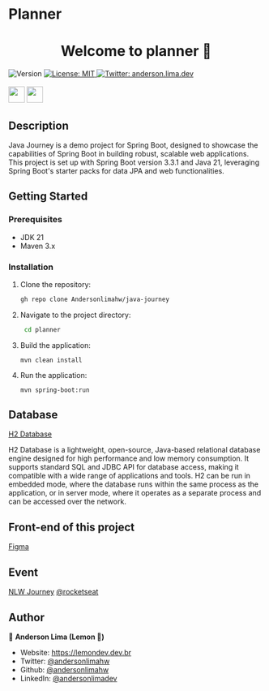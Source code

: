 # Planner
<h1 align="center">Welcome to planner 👋</h1>
<p>
  <img alt="Version" src="https://img.shields.io/badge/version-1.0.0-blue.svg?cacheSeconds=2592000" />

  <a href="#" target="_blank">
    <img alt="License: MIT" src="https://img.shields.io/badge/License-MIT-yellow.svg" />
  </a>

  <a href="https://twitter.com/anderson.lima.dev" target="_blank">
    <img alt="Twitter: anderson.lima.dev" src="https://img.shields.io/twitter/follow/andersonlimahw.svg?style=social" />
  </a>

  <br />
  <br />
  <img
   height="32"
   width="32"
   src="https://cdn.jsdelivr.net/npm/simple-icons@latest/icons/java.svg"
 />
 <img
   height="32"
   width="32"
   src="https://cdn.jsdelivr.net/npm/simple-icons@latest/icons/spring.svg"
 />


## Description

Java Journey is a demo project for Spring Boot, designed to showcase the capabilities of Spring Boot in building robust, scalable web applications. This project is set up with Spring Boot version 3.3.1 and Java 21, leveraging Spring Boot's starter packs for data JPA and web functionalities.

## Getting Started

### Prerequisites

- JDK 21
- Maven 3.x

### Installation

1. Clone the repository:
   ```sh
   gh repo clone Andersonlimahw/java-journey
   ```
2. Navigate to the project directory:
   ```sh
    cd planner
   ```
   
3. Build the application:
   ```
   mvn clean install
   ```
   
4. Run the application:
   ```
   mvn spring-boot:run
    ```

## Database
[H2 Database](https://www.h2database.com/)

H2 Database is a lightweight, open-source, Java-based relational database engine designed for high performance and low memory consumption. It supports standard SQL and JDBC API for database access, making it compatible with a wide range of applications and tools. H2 can be run in embedded mode, where the database runs within the same process as the application, or in server mode, where it operates as a separate process and can be accessed over the network.

## Front-end of this project

[Figma](https://www.figma.com/design/k0eiQCbM9UVweWT7w7LfwE/NLW-Journey-%E2%80%A2-Planejador-de-viagem-(Community)?node-id=3-376&t=x9czqhHGd3dxnDp0-0)

## Event
[NLW Journey](https://www.youtube.com/watch?v=PetriYiuZRU)
[@rocketseat](https://www.youtube.com/@rocketseat)

## Author

👤 **Anderson Lima (Lemon 🍋)**

- Website: https://lemondev.dev.br
- Twitter: [@andersonlimahw](https://twitter.com/andersonlimahw)
- Github: [@andersonlimahw](https://github.com/andersonlimahw)
- LinkedIn: [@andersonlimadev](https://linkedin.com/in/andersonlimadev)
